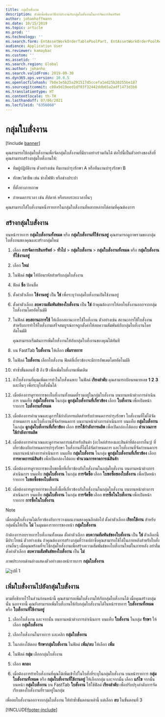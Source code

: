 ```yaml
---
title: กลุ่มใบสั่งงาน
description: หัวข้อนี้อธิบายวิธีการทำงานกับกลุ่มใบสั่งงานในการจัดการสินทรัพย์
author: johanhoffmann
ms.date: 10/15/2019
ms.topic: article
ms.prod: ''
ms.technology: ''
ms.search.form: EntAssetWorkOrderTablePoolPart, EntAssetWorkOrderPoolReferenceInfoPart, EntAssetWorkOrderPool, EntAssetWorkOrderPoolPreviewPart
audience: Application User
ms.reviewer: kamaybac
ms.custom: ''
ms.assetid: ''
ms.search.region: Global
ms.author: johanho
ms.search.validFrom: 2019-09-30
ms.dyn365.ops.version: 10.0.5
ms.openlocfilehash: 7b0e3e5b25a291517d5ccefa1ed25b20255be187
ms.sourcegitcommit: c08a9d19eed1df03f32442ddb65a2adf1473d3b6
ms.translationtype: HT
ms.contentlocale: th-TH
ms.lasthandoff: 07/06/2021
ms.locfileid: "6356060"
---
```

# <a name="work-order-pools"></a>กลุ่มใบสั่งงาน

[!include [banner](../../includes/banner.md)]


คุณสามารถใช้กลุ่มใบสั่งงานเพื่อจัดกลุ่มใบสั่งงานที่มีบางอย่างร่วมกันได้ ต่อไปนี้เป็นตัวอย่างของสิ่งที่คุณสามารถสร้างกลุ่มใบสั่งงานให้:

- ทีมผู้ปฏิบัติงาน ตัวอย่างเช่น ทีมงานบำรุงรักษา A หรือทีมงานบำรุงรักษา B  

- ทักษะวิชาชีพ เช่น ช่างไฟฟ้า หรือช่างประปา  

- ที่ตั้งทางกายภาพ  

- กำหนดการเวลา เช่น สัปดาห์ หรือรอบระยะเวลาอื่นๆ  

คุณสามารถใส่ใบสั่งงานหนึ่งรายการในกลุ่มใบสั่งงานที่หลากหลายได้ตามที่คุณต้องการ


## <a name="create-a-work-order-pool"></a>สร้างกลุ่มใบสั่งงาน

บนหน้ารายการ **กลุ่มใบสั่งงานทั้งหมด** หรือ **กลุ่มใบสั่งงานที่ใช้งานอยู่** คุณสามารถดูภาพรวมของกลุ่มใบสั่งงานของคุณและสร้างกลุ่มใหม่

1. เลือก **การจัดการสินทรัพย์** > **ทั่วไป** > **กลุ่มใบสั่งงาน** > **กลุ่มใบสั่งงานทั้งหมด** หรือ **กลุ่มใบสั่งงานที่ใช้งานอยู่**

2. เลือก **ใหม่**

3. ในฟิลด์ **กลุ่ม** ให้ป้อนรหัสสำหรับกลุ่มใบสั่งงาน

4. ฟิลด์ **ชื่อ** ป้อนชื่อ

5. ตั้งค่าตัวเลือก **ใช้งานอยู่** เป็น **ใช่** เพื่อระบุว่ากลุ่มใบสั่งงานเปิดใช้งานอยู่

6. ตั้งค่าตัวเลือก **ลบความสัมพันธ์ของใบสั่งงาน** เป็น **ใช่** ถ้าคุณต้องการให้ลบใบสั่งงานออกจากกลุ่มใบสั่งงานโดยอัตโนมัติ

7. ในฟิลด์ **ลบสถานะการใช้** ให้เลือกสถานะการใช้ใบสั่งงาน ตัวอย่างเช่น สถานะการใช้ใบสั่งงานสำหรับการทำให้ใบสั่งงานเสร็จสมบูรณ์อาจถูกตั้งค่าให้ลบความสัมพันธ์กับกลุ่มใบสั่งงานโดยอัตโนมัติ

    คุณสามารถเริ่มต้นการเพิ่มใบสั่งงานให้กับกลุ่มใบสั่งงานของคุณได้ทันที

8. บน FastTab **ใบสั่งงาน** ให้เลือก **เพิ่มรายการ**

9. ในฟิลด์ **ใบสั่งงาน** เลือกใบสั่งงาน ฟิลด์ที่เกี่ยวข้องจะมีการอัพเดตโดยอัตโนมัติ

10. ทำซ้ำขั้นตอนที่ 8 ถึง 9 เพื่อเพิ่มใบสั่งงานเพิ่มเติม

11. ถ้าใบสั่งงานที่คุณเพิ่มควรทำในใบสั่งเฉพาะ ในฟิลด์ **เรียงลำดับ** คุณสามารถป้อนหมายเลข **1** **2** **3** และอื่นๆ เพื่อระบุใบสั่งนั้นได้

12. เมื่อต้องการดูรายการของใบสั่งงานทั้งหมดที่รวมอยู่ในกลุ่มใบสั่งงาน บนบานหน้าต่างการดำเนินการ บนแท็บ **กลุ่มใบสั่งงาน** ในกลุ่ม **ดูกลุ่มใบสั่งงานที่เกี่ยวข้อง** เลือก **ใบสั่งงาน** เพื่อเปิดหน้ารายการ **ใบสั่งงานทั้งหมด**

13. เมื่อต้องการคำนวณและดูการใช้กำลังการผลิตสำหรับกำหนดการบำรุงรักษา ใบสั่งงานที่ไม่ได้จัดกำหนดการ และใบสั่งงานที่จัดกำหนดการ บนบานหน้าต่างการดำเนินการ บนแท็บ **กลุ่มใบสั่งงาน** ในกลุ่ม **ดูกลุ่มใบสั่งงานที่เกี่ยวข้อง** เลือก **การใช้กำลังการผลิต** เพื่อเปิดกล่องโต้ตอบ **คำนวณการใช้กำลังการผลิต**

14. เมื่อต้องการคำนวณและดูการคาดการณ์สำหรับสินค้า (อะไหล่สำรองและสินค้าที่ต้องการอื่นๆ) ที่เกี่ยวข้องกับกำหนดการบำรุงรักษา ใบสั่งงานที่ไม่ได้จัดกำหนดการ และใบสั่งงานที่จัดกำหนดการ บนบานหน้าต่างการดำเนินการ บนแท็บ **กลุ่มใบสั่งงาน** ในกลุ่ม **ดูกลุ่มใบสั่งงานที่เกี่ยวข้อง** เลือก **การคาดการณ์สินค้า** เพื่อเปิดกล่องโต้ตอบ **คำนวณการคาดการณ์สินค้า**

15. เมื่อต้องการดูรายการของใบขอซื้อที่เกี่ยวข้องกับใบสั่งงานในกลุ่มใบสั่งงาน บนบานหน้าต่างการดำเนินการ บนแท็บ **กลุ่มใบสั่งงาน** ในกลุ่ม **การจัดซื้อ** เลือก **ใบขอซื้อของใบสั่งงาน** เพื่อเปิดหน้ารายการ **ใบขอซื้อของใบสั่งงาน**

16. เมื่อต้องการดูรายการของใบสั่งซื้อที่เกี่ยวข้องกับใบสั่งงานในกลุ่มใบสั่งงาน บนบานหน้าต่างการดำเนินการ บนแท็บ **กลุ่มใบสั่งงาน** ในกลุ่ม **การจัดซื้อ** เลือก **การซื้อในใบสั่งงาน** เพื่อเปิดหน้ารายการ **การซื้อในใบสั่งงาน**

>[!NOTE]
>เมื่อกลุ่มใบสั่งงานไม่เกี่ยวข้องกับการวางแผนงานของคุณอีกต่อไป ตั้งค่าตัวเลือก **เรียกใช้งาน** สำหรับกลุ่มนั้นให้เป็น **ไม่** ในมุมมองรายการของหน้า **กลุ่มใบสั่งงาน**

ถ้าต้องการลบรายการใบสั่งงานทั้งหมด ตั้งค่าตัวเลือก **ลบความสัมพันธ์ของใบสั่งงาน** เป็น **ใช่** ตัวเลือกนี้มีประโยชน์ ตัวอย่างเช่น ถ้าคุณต้องการสร้างกลุ่มที่ว่างเปล่าซึ่งคุณสามารถใช้ได้ในภายหลังสำหรับใบสั่งงานอื่นๆ เมื่อคุณพร้อมที่จะใช้กลุ่มใบสั่งงานเพื่อสร้างความสัมพันธ์ของใบสั่งงานใหม่ในภายหลัง อย่าลืมตั้งค่าตัวเลือก **ลบความสัมพันธ์ของใบสั่งงาน** เป็น **ไม่**

ภาพประกอบด้านล่างแสดงตัวอย่างของหน้ารายการ **กลุ่มใบสั่งงาน**

![รูปที่ 1](media/22-work-orders.png)


## <a name="add-a-work-order-to-a-work-order-pool"></a>เพิ่มใบสั่งงานไปยังกลุ่มใบสั่งงาน

ตามที่อธิบายไว้ในส่วนก่อนหน้านี้ คุณสามารถเพิ่มใบสั่งงานให้กับกลุ่มใบสั่งงานได้ เมื่อคุณสร้างกลุ่มนั้น นอกจากนี้ คุณยังสามารถเพิ่มใบสั่งงานให้กับกลุ่มใบสั่งงานได้ในหน้ารายการ **ใบสั่งงานทั้งหมด** หรือ **ใบสั่งงานที่ใช้งานอยู่**

1. เลือกใบสั่งงาน และจากนั้น บนบานหน้าต่างการดำเนินการ บนแท็บ **ใบสั่งงาน** ในกลุ่ม **รักษา** ให้เลือก **กลุ่มใบสั่งงาน**

2. เลือกใบสั่งงานในรายการ และคลิก **กลุ่มใบสั่งงาน**

3. ในกล่องโต้ตอบ **รักษากลุ่มใบสั่งงาน** ในฟิลด์ **เพิ่ม/ลบ** ให้เลือก **เพิ่ม**

4. ในฟิลด์ **กลุ่ม** เลือกกลุ่มใบสั่งงาน

5. เลือก **ตกลง**

6. เมื่อต้องการย้ายใบสั่งงานที่คุณได้เพิ่มเข้าไปในใบสั่งที่ระบุในกลุ่มใบสั่งงาน บนหน้ารายการ **กลุ่มใบสั่งงานทั้งหมด** หรือ **กลุ่มใบสั่งงานที่ใช้งานอยู่** ให้เลือกกลุ่ม และจากนั้น เลือก **แก้ไข** จากนั้น บนหน้า **กลุ่มใบสั่งงาน** บน FastTab **ใบสั่งงาน** ให้ใช้ฟิลด์ **เรียงลำดับ** เพื่อปรับปรุงลำดับการจัดเรียงของใบสั่งงานที่รวมอยู่ในกลุ่ม

เพื่อลบใบสั่งงานออกจากกลุ่มใบสั่งงาน ให้ทำซ้ำขั้นตอนเหล่านี้ แต่เลือก **ลบ** ในขั้นตอนที่ 3



[!INCLUDE[footer-include](../../../includes/footer-banner.md)]